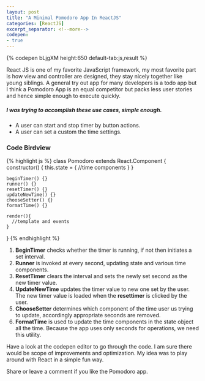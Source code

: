 ```yaml
---
layout: post
title: "A Minimal Pomodoro App In ReactJS"
categories: [ReactJS]
excerpt_separator: <!--more-->
codepen:
- true
---
```

{% codepen bLjgXM height:650 default-tab:js,result %}

<!--more-->

React JS is one of my favorite JavaScript framework, my most favorite part is how view and controller are designed, they stay nicely together like young siblings. A general try out app for many developers is a todo app but I think a Pomodoro App is an equal competitor but packs less user stories and hence simple enough to execute quickly.

##### I was trying to accomplish these use cases, simple enough.
* A user can start and stop timer by button actions.
* A user can set a custom the time settings.

### Code Birdview
{% highlight js %}
class Pomodoro extends React.Component {
	constructor() {
		this.state = {
		  //time components
		}
	}

	beginTimer() {}
	runner() {}
	resetTimer() {}
	updateNewTime() {}
	chooseSetter() {}
	formatTime() {}

	render(){
	  //template and events
	}
}
{% endhighlight %}

1. **BeginTimer** checks whether the timer is running, if not then initiates a set interval.
2. **Runner** is invoked at every second, updating state and various time components.
3. **ResetTimer** clears the interval and sets the newly set second as the new timer value.
4. **UpdateNewTime** updates the timer value to new one set by the user. The new timer value is loaded when the **resettimer** is clicked by the user. 
5. **ChooseSetter** determines which component of the time user us trying to update, accordingly appropriate seconds are removed. 
6. **FormatTime** is used to update the time components in the state object all the time. Because the app uses only seconds for operations, we need this utility.

Have a look at the codepen editor to go through the code. I am sure there would be scope of improvements and optimization. My idea was to play around with React in a simple fun way.

Share or leave a comment if you like the Pomodoro app.